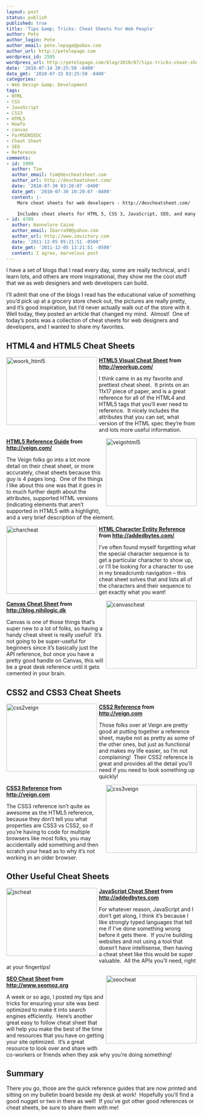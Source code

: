 ```yaml
---
layout: post
status: publish
published: true
title: 'Tips &amp; Tricks: Cheat Sheets For Web People'
author: Pete
author_login: Pete
author_email: pete.lepage@pobox.com
author_url: http://petelepage.com
wordpress_id: 2505
wordpress_url: http://petelepage.com/blog/2010/07/tips-tricks-cheat-sheets-for-web-people/
date: '2010-07-14 20:25:50 -0400'
date_gmt: '2010-07-15 03:25:50 -0400'
categories:
- Web Design &amp; Development
tags:
- HTML
- CSS
- JavaScript
- CSS3
- HTML5
- HowTo
- canvas
- ForMSDNIEDC
- Cheat Sheet
- SEO
- Reference
comments:
- id: 1999
  author: Tim
  author_email: tim@devcheatsheet.com
  author_url: http://devcheatsheet.com/
  date: '2010-07-30 03:20:07 -0400'
  date_gmt: '2010-07-30 10:20:07 -0400'
  content: |-
    More cheat sheets for web developers - http://devcheatsheet.com/

    Includes cheat sheets for HTML 5, CSS 3, JavaScript, SEO, and many more.
- id: 4789
  author: Hannelore Caine
  author_email: Ibarra90@yahoo.com
  author_url: http://www.imvictory.com
  date: '2011-12-05 05:21:51 -0500'
  date_gmt: '2011-12-05 13:21:51 -0500'
  content: I agree, marvelous post
---
```

<p>I have a set of blogs that I read every day, some are really technical, and I learn lots, and others are more inspirational, they show me the cool stuff that we as web designers and web developers can build.&#160; </p>
<p>I’ll admit that one of the blogs I read has the educational value of something you’d pick up at a grocery store check out, the pictures are really pretty, and it’s good inspiration, but I’d never actually walk out of the store with it.&#160; Well today, they posted an article that changed my mind.&#160; Almost!&#160; One of today’s posts was a collection of cheat sheets for web designers and developers, and I wanted to share my favorites.</p>
<h2>HTML4 and HTML5 Cheat Sheets</h2>
<p><a href="http://petelepage.com/blog/wp-content/uploads/2010/07/woork_html5.jpg"><img style="border-right-width: 0px; margin: 0px 5px 5px 0px; display: inline; border-top-width: 0px; border-bottom-width: 0px; border-left-width: 0px" class="wlDisabledImage" title="woork_html5" border="0" alt="woork_html5" align="left" src="http://petelepage.com/blog/wp-content/uploads/2010/07/woork_html5_thumb.jpg" width="240" height="180" /></a><a href="http://woorkup.com/2009/12/16/html5-visual-cheat-sheet-reloaded/"><strong>HTML5 Visual Cheat Sheet</strong></a><strong> from </strong><a title="http://woorkup.com/" href="http://woorkup.com/"><strong>http://woorkup.com/</strong></a></p>
<p>I think came in as my favorite and prettiest cheat sheet.&#160; It prints on an 11x17 piece of paper, and is a great reference for all of the HTML4 and HTML5 tags that you’ll ever need to reference.&#160; It nicely includes the attributes that you can set, what version of the HTML spec they’re from and lots more useful information.</p>
<p style="clear: both"><a href="http://petelepage.com/blog/wp-content/uploads/2010/07/veignhtml5.png"><img style="border-right-width: 0px; margin: 0px 0px 5px 5px; display: inline; border-top-width: 0px; border-bottom-width: 0px; border-left-width: 0px" class="wlDisabledImage" title="veignhtml5" border="0" alt="veignhtml5" align="right" src="http://petelepage.com/blog/wp-content/uploads/2010/07/veignhtml5_thumb.png" width="240" height="180" /></a><a href="http://veign.com/reference/html5-guide.php"><strong>HTML5 Reference Guide</strong></a><strong> from </strong><a title="http://veign.com/" href="http://veign.com/"><strong>http://veign.com/</strong></a><strong>&#160;</strong></p>
<p>The Veign folks go into a lot more detail on their cheat sheet, or more accurately, cheat sheets because this guy is 4 pages long.&#160; One of the things I like about this one was that it goes in to much further depth about the attributes, supported HTML versions (indicating elements that aren’t supported in HTML5 with a highlight), and a very brief description of the element.</p>
<p style="clear: both"><a href="http://petelepage.com/blog/wp-content/uploads/2010/07/charcheat.png"><img style="border-right-width: 0px; margin: 0px 5px 5px 0px; display: inline; border-top-width: 0px; border-bottom-width: 0px; border-left-width: 0px" class="wlDisabledImage" title="charcheat" border="0" alt="charcheat" align="left" src="http://petelepage.com/blog/wp-content/uploads/2010/07/charcheat_thumb.png" width="240" height="180" /></a><a href="http://www.addedbytes.com/cheat-sheets/html-character-entities-cheat-sheet/"><strong>HTML Character Entity Reference</strong></a><strong> from </strong><a title="http://addedbytes.com/" href="http://addedbytes.com/"><strong>http://addedbytes.com/</strong></a><strong>&#160; </strong></p>
<p>I’ve often found myself forgetting what the special character sequence is to get a particular character to show up, or I’ll be looking for a character to use in my breadcrumb navigation – this cheat sheet solves that and lists all of the characters and their sequence to get exactly what you want!</p>
<p style="clear: both"><a href="http://petelepage.com/blog/wp-content/uploads/2010/07/canvascheat.png"><img style="border-right-width: 0px; margin: 0px 0px 5px 5px; display: inline; border-top-width: 0px; border-bottom-width: 0px; border-left-width: 0px" class="wlDisabledImage" title="canvascheat" border="0" alt="canvascheat" align="right" src="http://petelepage.com/blog/wp-content/uploads/2010/07/canvascheat_thumb.png" width="240" height="180" /></a><a href="http://blog.nihilogic.dk/2009/02/html5-canvas-cheat-sheet.html"><strong>Canvas Cheat Sheet</strong></a><strong> from </strong><a title="http://blog.nihilogic.dk" href="http://blog.nihilogic.dk"><strong>http://blog.nihilogic.dk</strong></a></p>
<p>Canvas is one of those things that’s super new to a lot of folks, so having a handy cheat sheet is really useful!&#160; It’s not going to be super-useful for beginners since it’s basically just the API reference, but once you have a pretty good handle on Canvas, this will be a great desk reference until it gets cemented in your brain. </p>
<h2 style="clear: both">CSS2 and CSS3 Cheat Sheets</h2>
<p><a href="http://petelepage.com/blog/wp-content/uploads/2010/07/css2veign.png"><img style="border-right-width: 0px; margin: 0px 5px 5px 0px; display: inline; border-top-width: 0px; border-bottom-width: 0px; border-left-width: 0px" class="wlDisabledImage" title="css2veign" border="0" alt="css2veign" align="left" src="http://petelepage.com/blog/wp-content/uploads/2010/07/css2veign_thumb.png" width="240" height="180" /></a><a href="http://veign.com/reference/css2-guide.php"><strong>CSS2 Reference</strong></a><strong> from </strong><a href="http://veign.com"><strong>http://veign.com</strong></a><strong> </strong></p>
<p>Those folks over at Veign are pretty good at putting together a reference sheet, maybe not as pretty as some of the other ones, but just as functional and makes my life easier, so I’m not complaining!&#160; Their CSS2 reference is great and provides all the detail you’ll need if you need to look something up quickly!</p>
<p style="clear: both"><a href="http://petelepage.com/blog/wp-content/uploads/2010/07/css3veign.png"><img style="border-right-width: 0px; margin: 0px 0px 5px 5px; display: inline; border-top-width: 0px; border-bottom-width: 0px; border-left-width: 0px" class="wlDisabledImage" title="css3veign" border="0" alt="css3veign" align="right" src="http://petelepage.com/blog/wp-content/uploads/2010/07/css3veign_thumb.png" width="240" height="180" /></a><a href="http://veign.com/reference/css3-guide.php"><strong>CSS3 Reference</strong></a><strong> from </strong><a href="http://veign.com"><strong>http://veign.com</strong></a></p>
<p>The CSS3 reference isn’t quite as awesome as the HTML5 reference, because they don’t tell you what properties are CSS3 vs CSS2, so if you’re having to code for multiple browsers like most folks, you may accidentally add something and then scratch your head as to why it’s not working in an older browser.</p>
<h2 style="clear: both">Other Useful Cheat Sheets</h2>
<p><a href="http://petelepage.com/blog/wp-content/uploads/2010/07/jscheat.png"><img style="border-right-width: 0px; margin: 0px 5px 5px 0px; display: inline; border-top-width: 0px; border-bottom-width: 0px; border-left-width: 0px" class="wlDisabledImage" title="jscheat" border="0" alt="jscheat" align="left" src="http://petelepage.com/blog/wp-content/uploads/2010/07/jscheat_thumb.png" width="240" height="180" /></a><a href="http://www.addedbytes.com/cheat-sheets/javascript-cheat-sheet/"><strong>JavaScript Cheat Sheet</strong></a><strong> from </strong><a href="http://addedbytes.com"><strong>http://addedbytes.com</strong></a><strong> </strong></p>
<p>For whatever reason, JavaScript and I don’t get along, I think it’s because I like strongly typed languages that tell me if I’ve done something wrong before it gets there.&#160; If you’re building websites and not using a tool that doesn’t have intellisense, then having a cheat sheet like this would be super valuable.&#160; All the APIs you’ll need, right at your fingertips!</p>
<p style="clear: both"><a href="http://petelepage.com/blog/wp-content/uploads/2010/07/seocheat.png"><img style="border-right-width: 0px; margin: 0px 0px 5px 5px; display: inline; border-top-width: 0px; border-bottom-width: 0px; border-left-width: 0px" class="wlDisabledImage" title="seocheat" border="0" alt="seocheat" align="right" src="http://petelepage.com/blog/wp-content/uploads/2010/07/seocheat_thumb.png" width="240" height="180" /></a><a href="http://www.seomoz.org/blog/the-web-developers-seo-cheat-sheet"><strong>SEO Cheat Sheet</strong></a><strong> from </strong><a href="http://www.seomoz.org"><strong>http://www.seomoz.org</strong></a></p>
<p>A week or so ago, I posted my tips and tricks for ensuring your site was best optimized to make it into search engines efficiently.&#160; Here’s another great easy to follow cheat sheet that will help you make the best of the time and resources that you have on getting your site optimized.&#160; It’s a great resource to look over and share with co-workers or friends when they ask why you’re doing something!</p>
<h2 style="clear: both">Summary</h2>
<p>There you go, those are the quick reference guides that are now printed and sitting on my bulletin board beside my desk at work!&#160; Hopefully you’ll find a good nugget or two in there as well!&#160; If you’ve got other good references or cheat sheets, be sure to share them with me!</p>
